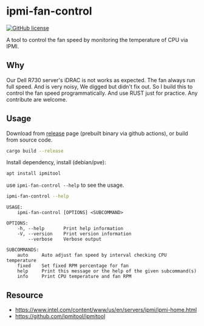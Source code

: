# ipmi-fan-control

[![GitHub license](https://img.shields.io/github/license/yinheli/ipmi-fan-control)](https://github.com/yinheli/ipmi-fan-control/blob/master/LICENSE)

A tool to control the fan speed by monitoring the temperature of CPU via IPMI.

## Why

Our Dell R730 server's iDRAC is not works as expected. The fan always run full speed. And is very noisy, We digged but didn't fix out. So I build this to control the fan speed programmatically. And use RUST just for practice. Any contribute are welcome.

## Usage

Download from [release](https://github.com/yinheli/ipmi-fan-control/releases) page (prebuilt binary via github actions), or build from source code.

```bash
cargo build --release
```

Install dependency, install (debian/pve):

```bash
apt install ipmitool
```

use `ipmi-fan-control --help` to see the usage.

```bash
ipmi-fan-control --help
```

```
USAGE:
    ipmi-fan-control [OPTIONS] <SUBCOMMAND>

OPTIONS:
    -h, --help       Print help information
    -V, --version    Print version information
        --verbose    Verbose output

SUBCOMMANDS:
    auto     Auto adjust fan speed by interval checking CPU temperature
    fixed    Set fixed RPM percentage for fan
    help     Print this message or the help of the given subcommand(s)
    info     Print CPU temperature and fan RPM
```

## Resource

- https://www.intel.com/content/www/us/en/servers/ipmi/ipmi-home.html
- https://github.com/ipmitool/ipmitool

